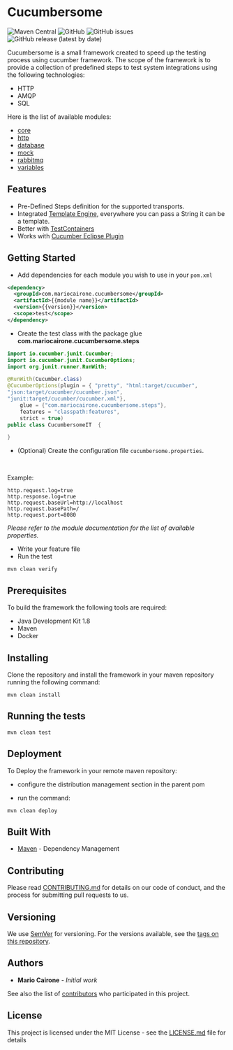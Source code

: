 # Cucumbersome

![Maven Central](https://img.shields.io/maven-central/v/com.mariocairone.cucumbersome/parent?style=flat-square)  ![GitHub](https://img.shields.io/github/license/mariocairone/cucumbersome) ![GitHub issues](https://img.shields.io/github/issues/mariocairone/cucumbersome) ![GitHub release (latest by date)](https://img.shields.io/github/v/release/mariocairone/cucumbersome?style=social)

Cucumbersome is a small framework created to speed up the testing process using cucumber framework.
The scope of the framework is to provide a collection of predefined steps to test system integrations using the following technologies:
- HTTP
- AMQP
- SQL        

Here is the list of available modules:
- [core](core/README.md)
- [http](http/README.md)
- [database](database/README.md)
- [mock](mock/README.md)
- [rabbitmq](rabbitmq/README.md)
- [variables](variables/README.md)

## Features
- Pre-Defined Steps definition for the supported transports.
- Integrated [Template Engine][30bd4b1c], everywhere you can pass a String it can be a template.
- Better with [TestContainers][ed98778a]
- Works with [Cucumber Eclipse Plugin][1790edb3]     


## Getting Started

* Add dependencies for each module you wish to use in your `pom.xml`

```xml
<dependency>
  <groupId>com.mariocairone.cucumbersome</groupId>
  <artifactId>{{module name}}</artifactId>
  <version>{{version}}</version>
  <scope>test</scope>
</dependency>

```

* Create the test class with the package glue __com.mariocairone.cucumbersome.steps__   

```java
import io.cucumber.junit.Cucumber;
import io.cucumber.junit.CucumberOptions;
import org.junit.runner.RunWith;

@RunWith(Cucumber.class)
@CucumberOptions(plugin = { "pretty", "html:target/cucumber",
"json:target/cucumber/cucumber.json",
"junit:target/cucumber/cucumber.xml"},
    glue = {"com.mariocairone.cucumbersome.steps"},
    features = "classpath:features",
    strict = true)
public class CucumbersomeIT  {

}
```

* (Optional) Create the configuration file `cucumbersome.properties`.   
<br/>

Example:
  ```
  http.request.log=true
  http.response.log=true
  http.request.baseUrl=http://localhost
  http.request.basePath=/
  http.request.port=8080
```

*Please refer to the module documentation for the list of available properties.*

* Write your feature file
* Run the test

```shell
mvn clean verify
```

## Prerequisites

To build the framework the following tools are required:

* Java Development Kit 1.8
* Maven
* Docker

## Installing

Clone the repository and install the framework in your maven repository running the following command:

```shell
mvn clean install
```

## Running the tests

```shell
mvn clean test
```

## Deployment

To Deploy the framework in your remote maven repository:

* configure the distribution management section in the parent pom

* run the command:

```shell
mvn clean deploy
```

## Built With

* [Maven](https://maven.apache.org/) - Dependency Management

## Contributing

Please read [CONTRIBUTING.md](CONTRIBUTING.md) for details on our code of conduct, and the process for submitting pull requests to us.

## Versioning

We use [SemVer](http://semver.org/) for versioning. For the versions available, see the [tags on this repository](https://github.com/mariocairone/cucumbersome/tags).

## Authors

* **Mario Cairone** - *Initial work*

See also the list of [contributors](https://github.com/mariocairone/cucumbersome/contributors) who participated in this project.

## License

This project is licensed under the MIT License - see the [LICENSE.md](LICENSE.md) file for details


[30bd4b1c]: https://github.com/badlogic/basis-template "Basis Template"
[ed98778a]: https://www.testcontainers.org/ "TestContainers"
[1790edb3]: https://marketplace.eclipse.org/content/cucumber-eclipse-plugin "Cucumber Eclipse Plugin"
